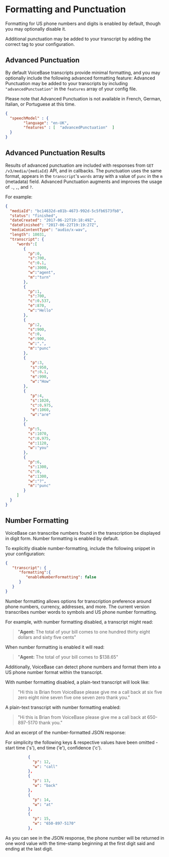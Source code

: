 # Formatting and Punctuation

Formatting for US phone numbers and digits is enabled by default, though you may optionally disable it.

Additional punctuation may be added to your transcript by adding the correct tag to your configuration.

## Advanced Punctuation

By default VoiceBase transcripts provide minimal formatting, and you may optionally include the following advanced formatting feature:
Advanced Punctuation may be added to your transcripts by including `"advancedPunctuation"` in the `features` array of your config file.

Please note that Advanced Punctuation is not available in French, German, Italian, or Portuguese at this time.

```json
{
  "speechModel" : {
        "language": "en-UK",
        "features" : [  "advancedPunctuation"  ]
  }
}
```
## Advanced Punctuation Results

Results of advanced punctuation are included with responses from `GET /v3/media/{mediaId}` API, and in callbacks. The punctuation uses the same format, appears in the `transcript`'s `words` array with a value of `punc` in the `m` (metadata) field. Advanced Punctuation augments and improves the usage of `.`, `,`, and `?`.

For example:

```json
{
  "mediaId": "bc14632d-e81b-4673-992d-5c5fb6573fb8",
  "status": "finished",
  "dateCreated": "2017-06-22T19:18:49Z",
  "dateFinished": "2017-06-22T19:19:27Z",
  "mediaContentType": "audio/x-wav",
  "length": 10031,
  "transcript": {
     "words":[
        {
          "p":0,
          "s":700,
          "c":0.1,
          "e":3000,
          "w":"agent",
          "m":"turn"
        },
        {
          "p":1,
          "s":700,
          "c":0.537,
          "e":870,
          "w":"Hello"
        },
        {
          "p":2,
          "s":900,
          "c":0,
          "e":900,
          "w":",",
          "m":"punc"
        },
        {
           "p":3,
           "s":950,
           "c":0.1,
           "e":990,
           "w":"How"
        },
        {
           "p":4,
           "s":1020,
           "c":0.975,
           "e":1060,
           "w":"are"
        },
        {
          "p":5,
          "s":1070,
          "c":0.975,
          "e":1120,
          "w":"you"
        },
        {
          "p":6,
          "s":1300,
          "c":0,
          "e":1300,
          "w":"?",
          "m":"punc"
        }
     ]
  }
}
```



## Number Formatting

VoiceBase can transcribe numbers found in the transcription be displayed in digit form. Number formatting is enabled by default.

To explicitly disable number-formatting, include the following snippet in your configuration:

```json
{  
   "transcript": {  
      "formatting":{  
         "enableNumberFormatting": false
      }
   }
}
```

Number formatting allows options for transcription preference around phone numbers, currency, addresses, and more. The current version transcribes number words to symbols and US phone number formatting.

For example, with number formatting disabled, a transcript might read:

>"**Agent:** The total of your bill comes to one hundred thirty eight dollars and sixty five cents"

When number formatting is enabled it will read:

>"**Agent:** The total of your bill comes to $138.65"

Additionally, VoiceBase can detect phone numbers and format them into a US phone number format within the transcript.

With number formatting disabled, a plain-text transcript will look like:

>"Hi this is Brian from VoiceBase please give me a call back at six five zero eight nine seven five one seven zero thank you."


A plain-text transcript with number formatting enabled:

>"Hi this is Brian from VoiceBase please give me a call back at 650-897-5170 thank you."

And an excerpt of the number-formatted JSON response:

For simplicity the following keys & respective values have been omitted - start time ('s'), end time ('e'), confidence ('c').

```json
          {
            "p": 12,
            "w": "call"
          },
          {
            "p": 13,
            "w": "back"
          },
          {
            "p": 14,
            "w": "at"
          },
          {
            "p": 15,
            "w": "650-897-5170"
          },
```
As you can see in the JSON response, the phone number will be returned in one word value with the time-stamp beginning at the first digit said and ending at the last digit.
